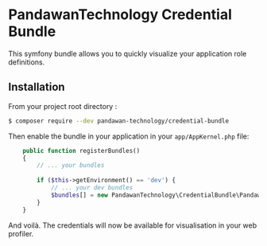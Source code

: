 # PandawanTechnology Credential Bundle
This symfony bundle allows you to quickly visualize your application role definitions.

## Installation
From your project root directory :
```bash
$ composer require --dev pandawan-technology/credential-bundle
```
Then enable the bundle in your application in your `app/AppKernel.php` file:
```php
    public function registerBundles()
    {
        // ... your bundles
        
        if ($this->getEnvironment() == 'dev') {
            // ... your dev bundles
            $bundles[] = new PandawanTechnology\CredentialBundle\PandawanTechnologyCredentialBundle();
        }
    }

```

And voilà. The credentials will now be available for visualisation in your web profiler.
